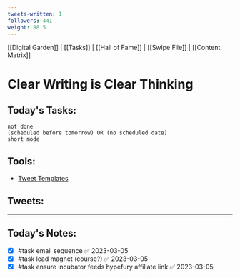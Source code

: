 ```yaml
---
tweets-written: 1
followers: 441
weight: 88.5
---
```

[[Digital Garden]] | [[Tasks]] | [[Hall of Fame]] | [[Swipe File]] | [[Content Matrix]]

# Clear Writing is Clear Thinking

## Today's Tasks:
```tasks
not done
(scheduled before tomorrow) OR (no scheduled date)
short mode
```

## Tools:
- [Tweet Templates](https://www.notion.so/100-Tweet-Templates-with-Examples-fbdcc37fc2e04447ac452d310094e9d1)

## Tweets:


---
## Today's Notes:

- [x] #task email sequence ✅ 2023-03-05
- [x] #task lead magnet (course?) ✅ 2023-03-05
- [x] #task ensure incubator feeds hypefury affiliate link ✅ 2023-03-05
